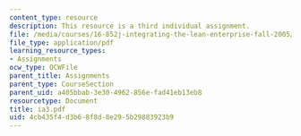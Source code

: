 ```yaml
---
content_type: resource
description: This resource is a third individual assignment.
file: /media/courses/16-852j-integrating-the-lean-enterprise-fall-2005/4cb435f4d3b68f8d8e295b29883923b9_ia3.pdf
file_type: application/pdf
learning_resource_types:
- Assignments
ocw_type: OCWFile
parent_title: Assignments
parent_type: CourseSection
parent_uid: a405bbab-3e30-4962-856e-fad41eb13eb8
resourcetype: Document
title: ia3.pdf
uid: 4cb435f4-d3b6-8f8d-8e29-5b29883923b9
---
```

